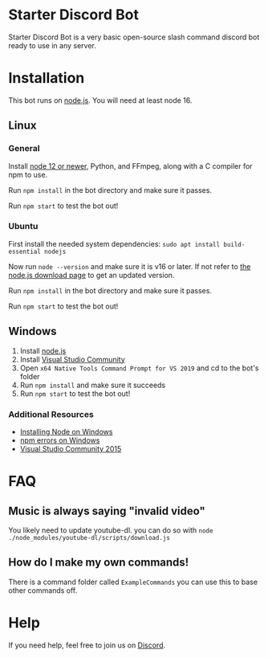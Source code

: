 # Starter Discord Bot
Starter Discord Bot is a very basic open-source slash command discord bot ready to use in any server.
# Installation

This bot runs on [node.js](https://nodejs.org). You will need at least node 16.

## Linux

### General

Install [node 12 or newer]((https://nodejs.org/en/download/)), Python, and FFmpeg, along with a C compiler for npm to use.

Run `npm install` in the bot directory and make sure it passes.

Run `npm start` to test the bot out!

### Ubuntu

First install the needed system dependencies:
 `sudo apt install build-essential nodejs`

Now run `node --version` and make sure it is v16 or later. If not refer to [the node.js download page](https://nodejs.org/en/download/) to get an updated version.

Run `npm install` in the bot directory and make sure it passes.

Run `npm start` to test the bot out!

## Windows

1. Install [node.js](https://nodejs.org/en/download/)
2. Install [Visual Studio Community](https://visualstudio.microsoft.com/vs/community/)
3. Open `x64 Native Tools Command Prompt for VS 2019` and cd to the bot's folder
4. Run `npm install` and make sure it succeeds
5. Run `npm start` to test the bot out!

### Additional Resources

* [Installing Node on Windows](http://blog.teamtreehouse.com/install-node-js-npm-windows)
* [npm errors on Windows](http://stackoverflow.com/questions/21365714/nodejs-error-installing-with-npm)
* [Visual Studio Community 2015](https://www.visualstudio.com/en-us/products/visual-studio-community-vs.aspx)


# FAQ
## Music is always saying "invalid video"
You likely need to update youtube-dl. you can do so with `node ./node_modules/youtube-dl/scripts/download.js`

## How do I make my own commands!
There is a command folder called `ExampleCommands` you can use this to base other commands off.

# Help
If you need help, feel free to join us on [Discord]([https://discord.gg/m29GJBN](https://discord.gg/9zBxR8m2bm)).
